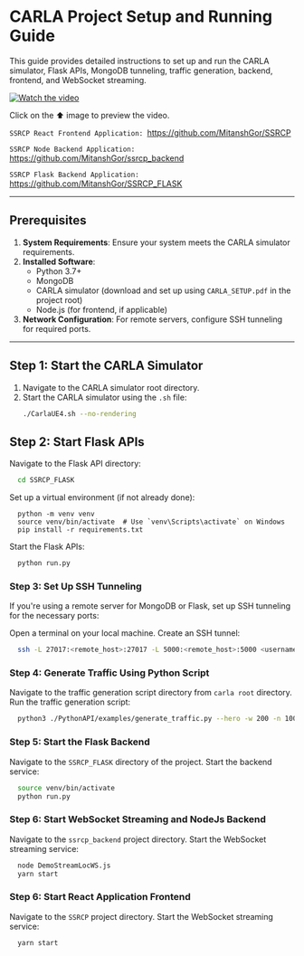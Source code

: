 # CARLA Project Setup and Running Guide

This guide provides detailed instructions to set up and run the CARLA simulator, Flask APIs, MongoDB tunneling, traffic generation, backend, frontend, and WebSocket streaming.

[![Watch the video](https://raw.githubusercontent.com/carla-simulator/carla/master/Docs/img/video_thumbnail_0910.jpg)](https://drive.google.com/file/d/1TNUzGrEgq4fjQ7MUe6YZDL7ZkHT8jtlN/view?usp=sharing)

Click on the ⬆️ image to preview the video.


`SSRCP React Frontend Application: `https://github.com/MitanshGor/SSRCP

`SSRCP Node Backend Application: `https://github.com/MitanshGor/ssrcp_backend

`SSRCP Flask Backend Application: `https://github.com/MitanshGor/SSRCP_FLASK

---
## Prerequisites

1. **System Requirements**: Ensure your system meets the CARLA simulator requirements.
2. **Installed Software**:
   - Python 3.7+
   - MongoDB
   - CARLA simulator (download and set up using `CARLA_SETUP.pdf` in the project root)
   - Node.js (for frontend, if applicable)
3. **Network Configuration**: For remote servers, configure SSH tunneling for required ports.

---

## Step 1: Start the CARLA Simulator

1. Navigate to the CARLA simulator root directory.
2. Start the CARLA simulator using the `.sh` file:
   ```bash
   ./CarlaUE4.sh --no-rendering


## Step 2: Start Flask APIs

Navigate to the Flask API directory:
```bash
  cd SSRCP_FLASK
```

Set up a virtual environment (if not already done):
```bask
  python -m venv venv
  source venv/bin/activate  # Use `venv\Scripts\activate` on Windows
  pip install -r requirements.txt
```

Start the Flask APIs:
```bash
  python run.py
```

### Step 3: Set Up SSH Tunneling

If you're using a remote server for MongoDB or Flask, set up SSH tunneling for the necessary ports:

Open a terminal on your local machine.
Create an SSH tunnel:
```bash
  ssh -L 27017:<remote_host>:27017 -L 5000:<remote_host>:5000 <username>@<server_ip>
```

### Step 4: Generate Traffic Using Python Script

Navigate to the traffic generation script directory from `carla root` directory.
Run the traffic generation script:
```bash
  python3 ./PythonAPI/examples/generate_traffic.py --hero -w 200 -n 100
```


### Step 5: Start the Flask Backend 
Navigate to the `SSRCP_FLASK` directory of the project.
Start the backend service:
```bash
  source venv/bin/activate
  python run.py
```

### Step 6: Start WebSocket Streaming and NodeJs Backend

Navigate to the `ssrcp_backend` project directory.
Start the WebSocket streaming service:
```bash
  node DemoStreamLocWS.js
  yarn start
```

### Step 6: Start React Application Frontend

Navigate to the `SSRCP` project directory.
Start the WebSocket streaming service:
```bash
  yarn start
```

